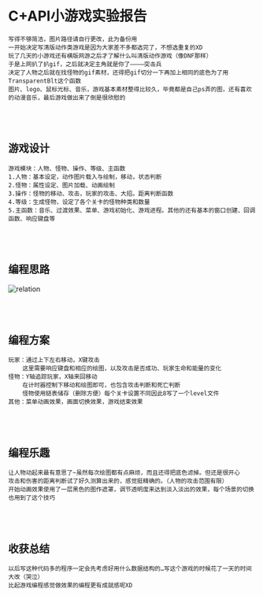 C+API小游戏实验报告
==================
	写得不够简洁，图片路径请自行更改，此为备份用
	一开始决定写清版动作类游戏是因为大家差不多都选完了，不想选重复的XD
	玩了几天的小游戏还有横版网游之后才了解什么叫清版动作游戏（像DNF那样）
	于是上网扒了扒gif，之后就决定主角就是你了————突击兵
	决定了人物之后就在找怪物的gif素材，还得把gif切分一下再加上相同的底色为了用TransparentBlt这个函数
	图片、logo、鼠标光标、音乐，游戏基本素材整得比较久，毕竟都是自己ps弄的图，还有喜欢的动漫音乐，最后游戏做出来了倒是很欣慰的

<br><br>游戏设计
----------------------
	游戏模块：人物、怪物、操作、等级、主函数
	1.人物：基本设定，动作图片载入与绘制，移动，状态判断
	2.怪物：属性设定、图片加载、动画绘制
	3.操作：怪物的移动、攻击，玩家的攻击、大招。距离判断函数 
	4.等级：生成怪物，设定了各个关卡的怪物种类和数量
	5.主函数：音乐、过渡效果、菜单、游戏初始化、游戏进程。其他的还有基本的窗口创建、回调函数、响应键盘等
	
<br><br>编程思路
----------------------
![relation](https://github.com/jckling/C-Game/blob/master/Report%20Images/20170726.png)  
	
<br><br>编程方案
----------------------
	玩家：通过上下左右移动，X键攻击
		这里需要响应键盘和相应的绘图，以及攻击是否成功、玩家生命和能量的变化
	怪物：Y轴追踪玩家，X轴来回移动
		在计时器控制下移动和绘图即可，也包含攻击判断和死亡判断
		怪物使用链表储存（删除方便）每个关卡设置不同因此8写了一个level文件
	其他：菜单动画效果，画面切换效果，游戏结束效果

<br><br>编程乐趣
----------------------
	让人物动起来最有意思了~虽然每次绘图都有点麻烦，而且还得把底色滤掉。但还是很开心
	攻击和伤害的距离判断试了好久测算出来的，感觉挺精确的。（人物的攻击范围有限）
	开始动画效果使用了一层黑色的图作遮罩，调节透明度来达到淡入淡出的效果，每个场景的切换也用到了这个技巧

<br><br>收获总结
----------------------
	以后写这种代码多的程序一定会先考虑好用什么数据结构的…写这个游戏的时候花了一天的时间大改（哭泣）
	比起游戏编程感觉做效果的编程更有成就感呢XD
